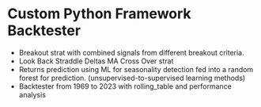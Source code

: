 # Custom Python Framework Backtester
- Breakout strat with combined signals from different breakout criteria. 
- Look Back Straddle Deltas MA Cross Over strat
- Returns prediction using ML for seasonality detection fed into a random forest for prediction. (unsupervised-to-supervised learning methods)
- Backtester from 1969 to 2023 with rolling_table and performance analysis
